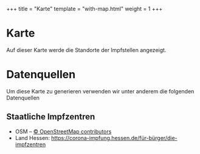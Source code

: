 +++
title = "Karte"
template = "with-map.html"
weight = 1
+++

# Karte

Auf dieser Karte werde die Standorte der Impfstellen angezeigt.

<div id="map"></div>
<!--<p><a href="https://www.maptiler.com/copyright/" target="_blank">© MapTiler</a></p>-->

# Datenquellen

Um diese Karte zu generieren verwenden wir unter anderem die folgenden Datenquellen

## Staatliche Impfzentren

- OSM – <a href="https://www.openstreetmap.org/copyright" target="_blank">© OpenStreetMap contributors</a>
- Land Hessen: <https://corona-impfung.hessen.de/für-bürger/die-impfzentren>

<script>
    var map = L.map('map').setView([50.540,9], 7);
    var gl = L.mapboxGL({
    attribution: "\u003ca href=\"https://www.maptiler.com/copyright/\" target=\"_blank\"\u003e\u0026copy; MapTiler\u003c/a\u003e \u003ca href=\"https://www.openstreetmap.org/copyright\" target=\"_blank\"\u003e\u0026copy; OpenStreetMap contributors\u003c/a\u003e",
    style: 'https://api.maptiler.com/maps/339b74e3-736a-4a41-94e3-bafcc9dcffb7/style.json?key=g4rPvq9AptKIXPP2JxyE'
    }).addTo(map);

    var request = new Request('/impfzentren.json');

    const i_phone = "<i class=\"fas fa-phone\"></i>";
    function phone_link(tel) {
        return `<a href="tel:${tel.replace(' ', '')}">${tel}</a>`;
    }
    function phone(tel) {
        return i_phone + " " + phone_link(tel);
    }
    const i_globe = "<i class=\"fas fa-globe\"></i>";
    function website(url) {
        return `${i_globe} <a href=\"${url}\">${url}</a>`;
    }
    const i_envelope = '<i class="far fa-envelope"></i>';
    function email(mail) {
        return `${i_envelope} <a href=\"mailto:${mail}\">${mail}</a>`;
    }
    const iz_tel = phone("0611 505 92 888") + " oder " + phone_link("116 117");
    const iz_url = website("http://impfterminservice.hessen.de/");
    const registration = `<b>Anmeldung</b><br>${iz_url}<br>${iz_tel}`;

    fetch(request)
    .then(function(response) { return response.json(); })
    .then(function(data) {
        for (var i = 0; i < data.records.length; i++) {
            let record = data.records[i].fields;
            var marker = L.marker([record.lat, record.lon]).addTo(map);

            let street = record['addr:street'];
            let housenumber = record['addr:housenumber'];
            let address1 = street ? (housenumber ? `${street} ${housenumber}` : street) : "<i>Genaue Adresse unbekannt</i>";
            let list = [`<b>${record.name}</b>`, address1, record.city, "", registration];
            if (record['tel'] || record['email']) {
                list.push('');
                list.push('<b>Kontakt</b>');
                if (record['email']) list.push(email(record['email']));
                if (record['tel']) {
                    list.push(phone(record['tel']));
                    if (record['tel:time']) list.push(record['tel:time']);
                }
            }
            marker.bindPopup(list.join('<br>'));
        }
    });
</script>


